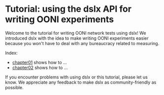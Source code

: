 # Tutorial: using the dslx API for writing OONI experiments

Welcome to the tutorial for writing OONI network tests using dslx!
We introduced dslx with the idea to make writing OONI experiments easier because you won't have to deal with any bureaucracy related to measuring.

Index:

- [chapter01](chapter01) shows how to ...
- [chapter02](chapter02) shows how to ...


If you encounter problems with using dslx or this tutorial, please let us know. We appreciate any feedback to make dslx as community-friendly as possible.

